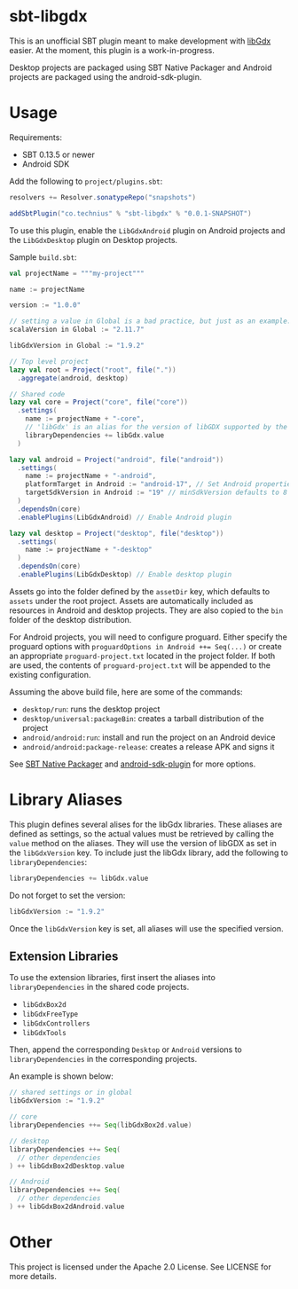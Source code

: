 # sbt-libgdx
This is an unofficial SBT plugin meant to make development with
[libGdx](http://libgdx.badlogicgames.com/) easier. At the moment, this plugin
is a work-in-progress.

Desktop projects are packaged using SBT Native Packager and Android projects
are packaged using the android-sdk-plugin.

# Usage
Requirements:
* SBT 0.13.5 or newer
* Android SDK

Add the following to `project/plugins.sbt`:
```scala
resolvers += Resolver.sonatypeRepo("snapshots")

addSbtPlugin("co.technius" % "sbt-libgdx" % "0.0.1-SNAPSHOT")
```

To use this plugin, enable the `LibGdxAndroid` plugin on Android projects and
the `LibGdxDesktop` plugin on Desktop projects.

Sample `build.sbt`:
```scala
val projectName = """my-project"""

name := projectName

version := "1.0.0"

// setting a value in Global is a bad practice, but just as an example:
scalaVersion in Global := "2.11.7"

libGdxVersion in Global := "1.9.2"

// Top level project
lazy val root = Project("root", file("."))
  .aggregate(android, desktop)

// Shared code
lazy val core = Project("core", file("core"))
  .settings(
    name := projectName + "-core",
    // 'libGdx' is an alias for the version of libGDX supported by the plugin
    libraryDependencies += libGdx.value
  )

lazy val android = Project("android", file("android"))
  .settings(
    name := projectName + "-android",
    platformTarget in Android := "android-17", // Set Android properties
    targetSdkVersion in Android := "19" // minSdkVersion defaults to 8
  )
  .dependsOn(core)
  .enablePlugins(LibGdxAndroid) // Enable Android plugin

lazy val desktop = Project("desktop", file("desktop"))
  .settings(
    name := projectName + "-desktop"
  )
  .dependsOn(core)
  .enablePlugins(LibGdxDesktop) // Enable desktop plugin
```

Assets go into the folder defined by the `assetDir` key, which defaults to
`assets` under the root project. Assets are automatically included as resources
in Android and desktop projects. They are also copied to the `bin` folder of
the desktop distribution.

For Android projects, you will need to configure proguard. Either specify the
proguard options with `proguardOptions in Android ++= Seq(...)` or create an
appropriate `proguard-project.txt` located in the project folder. If both are
used, the contents of `proguard-project.txt` will be appended to the existing
configuration.

Assuming the above build file, here are some of the commands:
* `desktop/run`: runs the desktop project
* `desktop/universal:packageBin`: creates a tarball distribution of the project
* `android/android:run`: install and run the project on an Android device
* `android/android:package-release`: creates a release APK and signs it

See [SBT Native Packager](https://github.com/sbt/sbt-native-packager) and
[android-sdk-plugin](https://github.com/pfn/android-sdk-plugin/)
for more options.

# Library Aliases

This plugin defines several alises for the libGdx libraries. These aliases
are defined as settings, so the actual values must be retrieved by calling
the `value` method on the aliases. They will use the version of libGDX as set
in the `libGdxVersion` key. To include just the libGdx library, add the
following to `libraryDependencies`:

```scala
libraryDependencies += libGdx.value
```

Do not forget to set the version:
```scala
libGdxVersion := "1.9.2"
```
Once the `libGdxVersion` key is set, all aliases will use the specified version.

## Extension Libraries
To use the extension libraries, first insert the aliases into
`libraryDependencies` in the shared code projects.

* `libGdxBox2d`
* `libGdxFreeType`
* `libGdxControllers`
* `libGdxTools`

Then, append the corresponding `Desktop` or `Android` versions to
`libraryDependencies` in the corresponding projects.

An example is shown below:

```scala
// shared settings or in global
libGdxVersion := "1.9.2"

// core
libraryDependencies ++= Seq(libGdxBox2d.value)

// desktop
libraryDependencies ++= Seq(
  // other dependencies
) ++ libGdxBox2dDesktop.value

// Android
libraryDependencies ++= Seq(
  // other dependencies
) ++ libGdxBox2dAndroid.value
```

# Other

This project is licensed under the Apache 2.0 License. See LICENSE for more
details.
